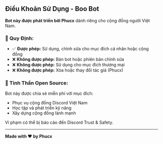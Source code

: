 ## Điều Khoản Sử Dụng - Boo Bot

**Bot này được phát triển bởi Phucx** dành riêng cho cộng đồng người Việt Nam.

### 📜 Quy Định:

- ✅ **Được phép:** Sử dụng, chỉnh sửa cho mục đích cá nhân hoặc cộng đồng
- ❌ **Không được phép:** Bán bot hoặc phiên bản chỉnh sửa
- ❌ **Không được phép:** Sử dụng cho mục đích thương mại
- ❌ **Không được phép:** Xóa hoặc thay đổi tác giả (Phucx)

### 🤝 Tinh Thần Open Source:

Bot này được chia sẻ miễn phí với mục đích:
- Phục vụ cộng đồng Discord Việt Nam
- Học tập và phát triển kỹ năng
- Xây dựng cộng đồng lành mạnh

Vi phạm có thể bị báo cáo đến Discord Trust & Safety.

---
**Made with ❤️ by Phucx**
